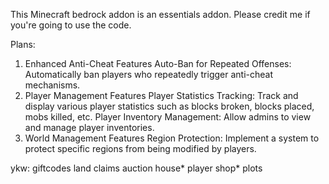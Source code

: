 This Minecraft bedrock addon is an essentials addon. Please credit me if you're going to use the code.

Plans:

1. Enhanced Anti-Cheat Features
Auto-Ban for Repeated Offenses: Automatically ban players who repeatedly trigger anti-cheat mechanisms.
2. Player Management Features
Player Statistics Tracking: Track and display various player statistics such as blocks broken, blocks placed, mobs killed, etc.
Player Inventory Management: Allow admins to view and manage player inventories.
3. World Management Features
Region Protection: Implement a system to protect specific regions from being modified by players.


ykw:
    giftcodes
    land claims
    auction house*
    player shop*
    plots